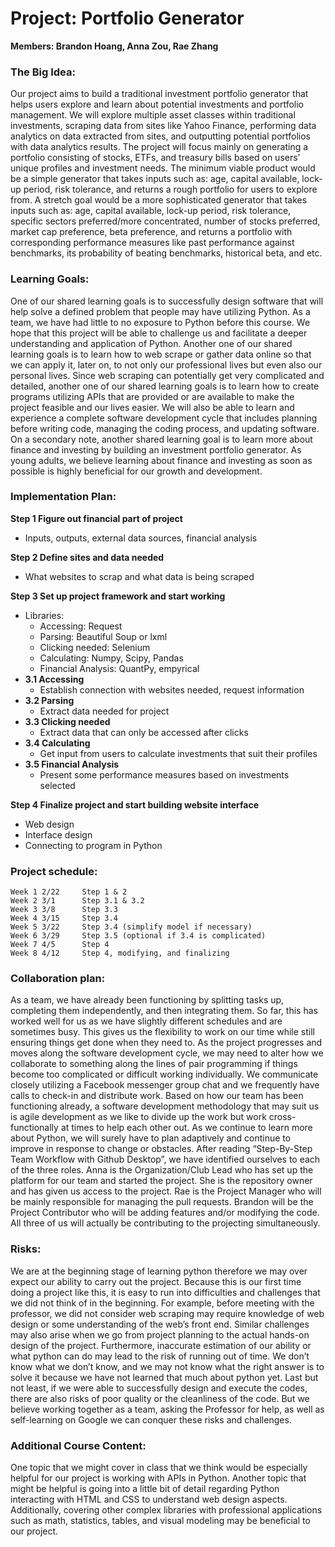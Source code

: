 # **Project: Portfolio Generator**
**Members: Brandon Hoang, Anna Zou, Rae Zhang**

### **The Big Idea:** 	
	
 Our project aims to build a traditional investment portfolio generator that helps users explore and learn about potential investments and portfolio management. We will explore multiple asset classes within traditional investments, scraping data from sites like Yahoo Finance, performing data analytics on data extracted from sites, and outputting potential portfolios with data analytics results. The project will focus mainly on generating a portfolio consisting of stocks, ETFs, and treasury bills based on users’ unique profiles and investment needs. 
 The minimum viable product would be a simple generator that takes inputs such as: age, capital available, lock-up period, risk tolerance, and returns a rough portfolio for users to explore from. A stretch goal would be a more sophisticated generator that takes inputs such as: age, capital available, lock-up period, risk tolerance, specific sectors preferred/more concentrated, number of stocks preferred, market cap preference, beta preference, and returns a portfolio with corresponding performance measures like past performance against benchmarks, its probability of beating benchmarks, historical beta, and etc. 

### **Learning Goals:**

One of our shared learning goals is to successfully design software that will help solve a defined problem that people may have utilizing Python. As a team, we have had little to no exposure to Python before this course. We hope that this project will be able to challenge us and facilitate a deeper understanding and application of Python. Another one of our shared learning goals is to learn how to web scrape or gather data online so that we can apply it, later on, to not only our professional lives but even also our personal lives. Since web scraping can potentially get very complicated and detailed, another one of our shared learning goals is to learn how to create programs utilizing APIs that are provided or are available to make the project feasible and our lives easier. We will also be able to learn and experience a complete software development cycle that includes planning before writing code, managing the coding process, and updating software. On a secondary note, another shared learning goal is to learn more about finance and investing by building an investment portfolio generator. As young adults, we believe learning about finance and investing as soon as possible is highly beneficial for our growth and development.

### **Implementation Plan:** 
 
**Step 1 Figure out financial part of project**
* Inputs, outputs, external data sources, financial analysis

**Step 2 Define sites and data needed**
* What websites to scrap and what data is being scraped

**Step 3 Set up project framework and start working**
* Libraries:
    * Accessing: Request
    * Parsing: Beautiful Soup or lxml 
    * Clicking needed: Selenium
    * Calculating: Numpy, Scipy, Pandas
    * Financial Analysis: QuantPy, empyrical
* **3.1 Accessing**
    * Establish connection with websites needed, request information
* **3.2 Parsing**
    * Extract data needed for project
* **3.3 Clicking needed**
    * Extract data that can only be accessed after clicks
* **3.4 Calculating**
    * Get input from users to calculate investments that suit their profiles
* **3.5 Financial Analysis**
    * Present some performance measures based on investments selected

**Step 4 Finalize project and start building website interface**
* Web design
* Interface design
* Connecting to program in Python
 
### **Project schedule:**

    Week 1 2/22     Step 1 & 2
    Week 2 3/1      Step 3.1 & 3.2
    Week 3 3/8      Step 3.3
    Week 4 3/15     Step 3.4
    Week 5 3/22     Step 3.4 (simplify model if necessary)
    Week 6 3/29     Step 3.5 (optional if 3.4 is complicated)
    Week 7 4/5      Step 4
    Week 8 4/12     Step 4, modifying, and finalizing



### **Collaboration plan:**

 As a team, we have already been functioning by splitting tasks up, completing them independently, and then integrating them. So far, this has worked well for us as we have slightly different schedules and are sometimes busy. This gives us the flexibility to work on our time while still ensuring things get done when they need to. As the project progresses and moves along the software development cycle, we may need to alter how we collaborate to something along the lines of pair programming if things become too complicated or difficult working individually. We communicate closely utilizing a Facebook messenger group chat and we frequently have calls to check-in and distribute work. 
 Based on how our team has been functioning already, a software development methodology that may suit us is agile development as we like to divide up the work but work cross-functionally at times to help each other out. As we continue to learn more about Python, we will surely have to plan adaptively and continue to improve in response to change or obstacles. After reading “Step-By-Step Team Workflow with Github Desktop”, we have identified ourselves to each of the three roles. Anna is the Organization/Club Lead who has set up the platform for our team and started the project. She is the repository owner and has given us access to the project. Rae is the Project Manager who will be mainly responsible for managing the pull requests. Brandon will be the Project Contributor who will be adding features and/or modifying the code. All three of us will actually be contributing to the projecting simultaneously.

### **Risks:**

 We are at the beginning stage of learning python therefore we may over expect our ability to carry out the project. Because this is our first time doing a project like this, it is easy to run into difficulties and challenges that we did not think of in the beginning. For example, before meeting with the professor, we did not consider web scraping may require knowledge of web design or some understanding of the web’s front end. Similar challenges may also arise when we go from project planning to the actual hands-on design of the project. 
 Furthermore, inaccurate estimation of our ability or what python can do may lead to the risk of running out of time. We don’t know what we don’t know, and we may not know what the right answer is to solve it because we have not learned that much about python yet. Last but not least, if we were able to successfully design and execute the codes, there are also risks of poor quality or the cleanliness of the code. But we believe working together as a team, asking the Professor for help, as well as self-learning on Google we can conquer these risks and challenges.  

### **Additional Course Content:** 

One topic that we might cover in class that we think would be especially helpful for our project is working with APIs in Python. Another topic that might be helpful is going into a little bit of detail regarding Python interacting with HTML and CSS to understand web design aspects. Additionally, covering other complex libraries with professional applications such as math, statistics, tables, and visual modeling may be beneficial to our project.
